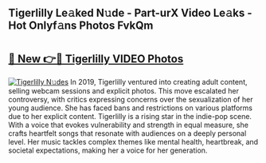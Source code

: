 ## Tigerlilly Le𝚊ked N𝚞de - Part-urX Video Le𝚊ks - Hot Onlyf𝚊ns Photos FvkQm

# <h2><a href="http://ab46095.deff.icu/?id=Tigerlilly">🔗 New 👉🔴 Tigerlilly VIDEO Photos</a></h2>

[![Tigerlilly N𝚞des](https://i.imgur.com/rIISA9y.gif)](http://ab46095.deff.icu/?id=Tigerlilly)
In 2019, Tigerlilly ventured into creating adult content, selling webcam sessions and explicit photos. This move escalated her controversy, with critics expressing concerns over the sexualization of her young audience. She has faced bans and restrictions on various platforms due to her explicit content. Tigerlilly is a rising star in the indie-pop scene. With a voice that evokes vulnerability and strength in equal measure, she crafts heartfelt songs that resonate with audiences on a deeply personal level. Her music tackles complex themes like mental health, heartbreak, and societal expectations, making her a voice for her generation.
